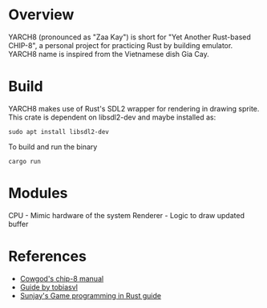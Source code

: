 # Overview
YARCH8 (pronounced as "Zaa Kay") is short for "Yet Another Rust-based CHIP-8", a personal project for practicing Rust by building emulator. YARCH8 name is inspired from the Vietnamese dish Gia Cay.

# Build
<!-- TODO: Add command line for specifying the binary hex .ch8 to be loaded to run -->
YARCH8 makes use of Rust's SDL2 wrapper for rendering in drawing sprite. This crate is dependent on libsdl2-dev and maybe installed as:
```
sudo apt install libsdl2-dev
```

To build and run the binary
```
cargo run
```

# Modules
CPU - Mimic hardware of the system
Renderer - Logic to draw updated buffer

# References
- [Cowgod's chip-8 manual](http://devernay.free.fr/hacks/chip8/C8TECH10.HTM)
- [Guide by tobiasvl](https://tobiasvl.github.io/blog/write-a-chip-8-emulator/)
- [Sunjay's Game programming in Rust guide](https://sunjay.dev/learn-game-dev/intro.html)
